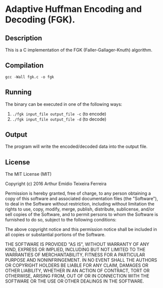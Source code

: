 # Adaptive Huffman Encoding and Decoding (FGK).

## Description
This is a C implementation of the FGK (Faller-Gallager-Knuth) algorithm.

## Compilation
`gcc -Wall fgk.c -o fgk`

## Running
The binary can be executed in one of the following ways:

1. `./fgk input_file output_file -c` (to encode)    
2. `./fgk input_file output_file -d` (to decode)
  
## Output
The program will write the encoded/decoded data into the output file.

## License
The MIT License (MIT)

Copyright (c) 2016 Arthur Emídio Teixeira Ferreira

Permission is hereby granted, free of charge, to any person obtaining a copy
of this software and associated documentation files (the "Software"), to deal
in the Software without restriction, including without limitation the rights
to use, copy, modify, merge, publish, distribute, sublicense, and/or sell
copies of the Software, and to permit persons to whom the Software is
furnished to do so, subject to the following conditions:

The above copyright notice and this permission notice shall be included in all
copies or substantial portions of the Software.

THE SOFTWARE IS PROVIDED "AS IS", WITHOUT WARRANTY OF ANY KIND, EXPRESS OR
IMPLIED, INCLUDING BUT NOT LIMITED TO THE WARRANTIES OF MERCHANTABILITY,
FITNESS FOR A PARTICULAR PURPOSE AND NONINFRINGEMENT. IN NO EVENT SHALL THE
AUTHORS OR COPYRIGHT HOLDERS BE LIABLE FOR ANY CLAIM, DAMAGES OR OTHER
LIABILITY, WHETHER IN AN ACTION OF CONTRACT, TORT OR OTHERWISE, ARISING FROM,
OUT OF OR IN CONNECTION WITH THE SOFTWARE OR THE USE OR OTHER DEALINGS IN THE
SOFTWARE.
